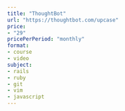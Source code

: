 ```yaml
---
title: "ThoughtBot"
url: "https://thoughtbot.com/upcase"
price: 
- "29"
pricePerPeriod: "monthly"
format: 
- course
- video
subject: 
- rails
- ruby
- git
- vim
- javascript
---
```

